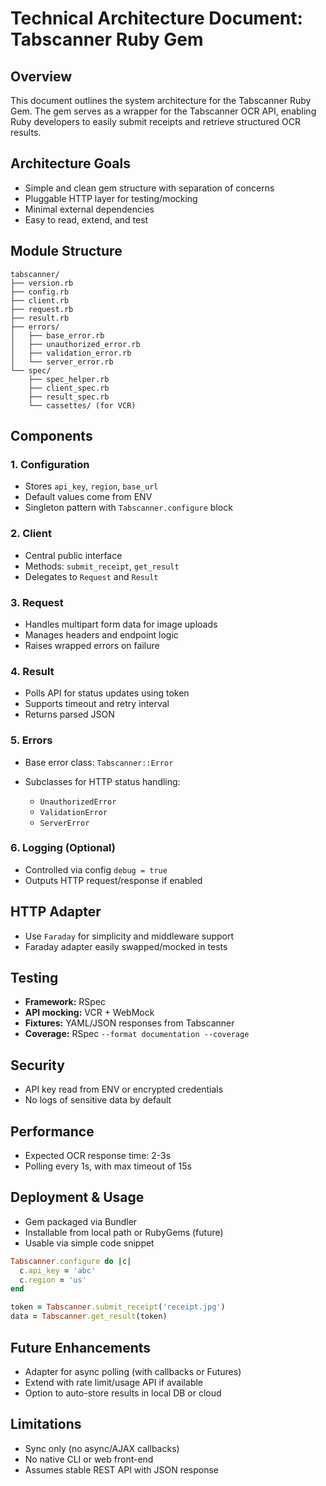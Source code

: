 # Technical Architecture Document: Tabscanner Ruby Gem

## Overview

This document outlines the system architecture for the Tabscanner Ruby Gem. The gem serves as a wrapper for the Tabscanner OCR API, enabling Ruby developers to easily submit receipts and retrieve structured OCR results.

## Architecture Goals

* Simple and clean gem structure with separation of concerns
* Pluggable HTTP layer for testing/mocking
* Minimal external dependencies
* Easy to read, extend, and test

## Module Structure

```
tabscanner/
├── version.rb
├── config.rb
├── client.rb
├── request.rb
├── result.rb
├── errors/
│   ├── base_error.rb
│   ├── unauthorized_error.rb
│   ├── validation_error.rb
│   └── server_error.rb
└── spec/
    ├── spec_helper.rb
    ├── client_spec.rb
    ├── result_spec.rb
    └── cassettes/ (for VCR)
```

## Components

### 1. Configuration

* Stores `api_key`, `region`, `base_url`
* Default values come from ENV
* Singleton pattern with `Tabscanner.configure` block

### 2. Client

* Central public interface
* Methods: `submit_receipt`, `get_result`
* Delegates to `Request` and `Result`

### 3. Request

* Handles multipart form data for image uploads
* Manages headers and endpoint logic
* Raises wrapped errors on failure

### 4. Result

* Polls API for status updates using token
* Supports timeout and retry interval
* Returns parsed JSON

### 5. Errors

* Base error class: `Tabscanner::Error`
* Subclasses for HTTP status handling:

  * `UnauthorizedError`
  * `ValidationError`
  * `ServerError`

### 6. Logging (Optional)

* Controlled via config `debug = true`
* Outputs HTTP request/response if enabled

## HTTP Adapter

* Use `Faraday` for simplicity and middleware support
* Faraday adapter easily swapped/mocked in tests

## Testing

* **Framework:** RSpec
* **API mocking:** VCR + WebMock
* **Fixtures:** YAML/JSON responses from Tabscanner
* **Coverage:** RSpec `--format documentation --coverage`

## Security

* API key read from ENV or encrypted credentials
* No logs of sensitive data by default

## Performance

* Expected OCR response time: 2-3s
* Polling every 1s, with max timeout of 15s

## Deployment & Usage

* Gem packaged via Bundler
* Installable from local path or RubyGems (future)
* Usable via simple code snippet

```ruby
Tabscanner.configure do |c|
  c.api_key = 'abc'
  c.region = 'us'
end

token = Tabscanner.submit_receipt('receipt.jpg')
data = Tabscanner.get_result(token)
```

## Future Enhancements

* Adapter for async polling (with callbacks or Futures)
* Extend with rate limit/usage API if available
* Option to auto-store results in local DB or cloud

## Limitations

* Sync only (no async/AJAX callbacks)
* No native CLI or web front-end
* Assumes stable REST API with JSON response

